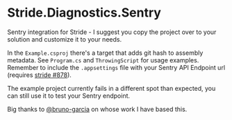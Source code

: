 # Stride.Diagnostics.Sentry
Sentry integration for Stride - I suggest you copy the project over to your solution and customize it to your needs.

In the `Example.csproj` there's a target that adds git hash to assembly metadata. See `Program.cs` and `ThrowingScript` for usage examples. Remember to include the `.appsettings` file with your Sentry API Endpoint url (requires [stride #878](https://github.com/stride3d/stride/pull/878)).

The example project currently fails in a different spot than expected, you can still use it to test your Sentry endpoint.

Big thanks to [@bruno-garcia](https://github.com/bruno-garcia/) on whose work I have based this.
